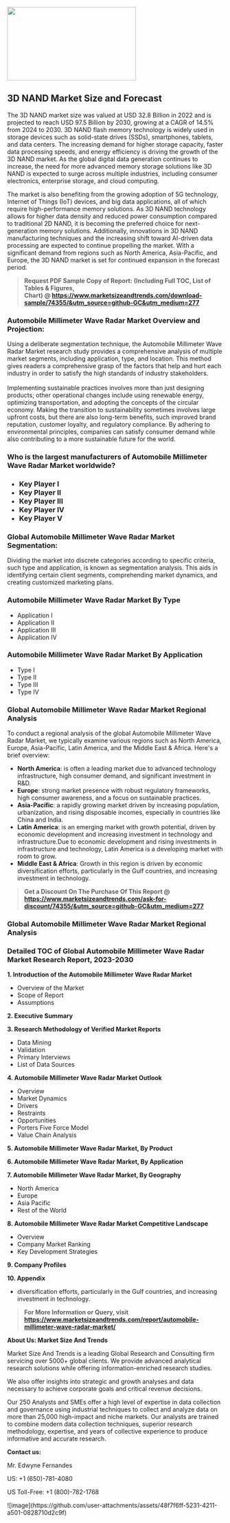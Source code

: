 <p><img class="alignnone size-medium wp-image-20088" src="https://ffe5etoiles.com/wp-content/uploads/2024/12/MST1-300x171.png" alt="" width="300" height="171" /></p><h2>3D NAND Market Size and Forecast</h2><p>The 3D NAND market size was valued at USD 32.8 Billion in 2022 and is projected to reach USD 97.5 Billion by 2030, growing at a CAGR of 14.5% from 2024 to 2030. 3D NAND flash memory technology is widely used in storage devices such as solid-state drives (SSDs), smartphones, tablets, and data centers. The increasing demand for higher storage capacity, faster data processing speeds, and energy efficiency is driving the growth of the 3D NAND market. As the global digital data generation continues to increase, the need for more advanced memory storage solutions like 3D NAND is expected to surge across multiple industries, including consumer electronics, enterprise storage, and cloud computing.</p><p>The market is also benefiting from the growing adoption of 5G technology, Internet of Things (IoT) devices, and big data applications, all of which require high-performance memory solutions. As 3D NAND technology allows for higher data density and reduced power consumption compared to traditional 2D NAND, it is becoming the preferred choice for next-generation memory solutions. Additionally, innovations in 3D NAND manufacturing techniques and the increasing shift toward AI-driven data processing are expected to continue propelling the market. With a significant demand from regions such as North America, Asia-Pacific, and Europe, the 3D NAND market is set for continued expansion in the forecast period.</p></p><blockquote id="" class=""><strong>Request PDF Sample Copy of Report: (Including Full TOC, List of Tables &amp; Figures, Chart)&nbsp;@&nbsp;<strong><a href="https://www.marketsizeandtrends.com/download-sample/74355/&utm_source=github-GC&utm_medium=277" target="_blank">https://www.marketsizeandtrends.com/download-sample/74355/&utm_source=github-GC&utm_medium=277</a></strong></strong></blockquote><h3 id="" class="">Automobile Millimeter Wave Radar Market&nbsp;Overview and Projection:</h3><p id="" class="">Using a deliberate segmentation technique, the Automobile Millimeter Wave Radar Market research study provides a comprehensive analysis of multiple market segments, including application, type, and location. This method gives readers a comprehensive grasp of the factors that help and hurt each industry in order to satisfy the high standards of industry stakeholders. <br /> <br />Implementing sustainable practices involves more than just designing products; other operational changes include using renewable energy, optimizing transportation, and adopting the concepts of the circular economy. Making the transition to sustainability sometimes involves large upfront costs, but there are also long-term benefits, such improved brand reputation, customer loyalty, and regulatory compliance. By adhering to environmental principles, companies can satisfy consumer demand while also contributing to a more sustainable future for the world.</p><h3 id="" class="">Who is the largest manufacturers of&nbsp;Automobile Millimeter Wave Radar Market worldwide?</h3><h3 class=""><p><ul><li>Key Player I </li><li> Key Player II </li><li> Key Player III </li><li> Key Player IV </li><li> Key Player V</li></ul></p></h3><h3 id="" class="">Global&nbsp;Automobile Millimeter Wave Radar Market Segmentation:</h3><p id="" class="">Dividing the market into discrete categories according to specific criteria, such type and application, is known as segmentation analysis. This aids in identifying certain client segments, comprehending market dynamics, and creating customized marketing plans.</p><h3 id="" class="">Automobile Millimeter Wave Radar Market&nbsp;By Type</h3><p><p><ul><li>Application I</li><li> Application II</li><li> Application III</li><li> Application IV</p></li></ul></p></p><h3 id="" class="">Automobile Millimeter Wave Radar Market&nbsp;By Application</h3><p class=""><p><ul><li>Type I</li><li> Type II</li><li> Type III</li><li> Type IV</li></ul></p></p><h3 id="" class="">Global Automobile Millimeter Wave Radar Market Regional Analysis</h3><p id="" class="">To conduct a regional analysis of the global Automobile Millimeter Wave Radar Market, we typically examine various regions such as North America, Europe, Asia-Pacific, Latin America, and the Middle East &amp; Africa. Here's a brief overview:</p><ul><li><strong>North America</strong>: is often a leading market due to advanced technology infrastructure, high consumer demand, and significant investment in R&amp;D.</li><li><strong>Europe</strong>: strong market presence with robust regulatory frameworks, high consumer awareness, and a focus on sustainable practices.</li><li><strong>Asia-Pacific</strong>: a rapidly growing market driven by increasing population, urbanization, and rising disposable incomes, especially in countries like China and India.</li><li><strong>Latin America</strong>: is an emerging market with growth potential, driven by economic development and increasing investment in technology and infrastructure.Due to economic development and rising investments in infrastructure and technology, Latin America is a developing market with room to grow.</li><li><strong>Middle East &amp; Africa</strong>: Growth in this region is driven by economic diversification efforts, particularly in the Gulf countries, and increasing investment in technology.</li></ul><blockquote id="" class=""><strong>Get a Discount On The Purchase Of This Report @ <strong><a href="https://www.marketsizeandtrends.com/ask-for-discount/74355/&utm_source=github-GC&utm_medium=277" target="_blank">https://www.marketsizeandtrends.com/ask-for-discount/74355/&utm_source=github-GC&utm_medium=277</a></strong></strong></blockquote><h3 id="" class="">Global Automobile Millimeter Wave Radar Market Regional Analysis</h3><h3 id="" class="">Detailed TOC of Global Automobile Millimeter Wave Radar Market Research Report, 2023-2030</h3><p id="" class=""><strong>1. Introduction of the Automobile Millimeter Wave Radar Market</strong></p><ul><li>Overview of the Market</li><li>Scope of Report</li><li>Assumptions</li></ul><p id="" class=""><strong>2. Executive Summary</strong></p><p id="" class=""><strong>3. Research Methodology of Verified Market Reports</strong></p><ul><li>Data Mining</li><li>Validation</li><li>Primary Interviews</li><li>List of Data Sources</li></ul><p id="" class=""><strong>4. Automobile Millimeter Wave Radar Market Outlook</strong></p><ul><li>Overview</li><li>Market Dynamics</li><li>Drivers</li><li>Restraints</li><li>Opportunities</li><li>Porters Five Force Model</li><li>Value Chain Analysis</li></ul><p id="" class=""><strong>5. Automobile Millimeter Wave Radar Market, By Product</strong></p><p id="" class=""><strong>6. Automobile Millimeter Wave Radar Market, By Application</strong></p><p id="" class=""><strong>7. Automobile Millimeter Wave Radar Market, By Geography</strong></p><ul><li>North America</li><li>Europe</li><li>Asia Pacific</li><li>Rest of the World</li></ul><p id="" class=""><strong>8. Automobile Millimeter Wave Radar Market Competitive Landscape</strong></p><ul><li>Overview</li><li>Company Market Ranking</li><li>Key Development Strategies</li></ul><p id="" class=""><strong>9. Company Profiles</strong></p><p id="" class=""><strong>10. Appendix</strong></p><ul><li>diversification efforts, particularly in the Gulf countries, and increasing investment in technology.</li></ul><blockquote id="" class=""><strong>For More Information or Query, visit <strong><strong><a href="https://www.marketsizeandtrends.com/report/automobile-millimeter-wave-radar-market/" target="_blank">https://www.marketsizeandtrends.com/report/automobile-millimeter-wave-radar-market/</a></strong></strong></strong></blockquote><p id="" class=""><strong>About Us: Market Size And Trends</strong></p><p id="" class="">Market Size And Trends is a leading Global Research and Consulting firm servicing over 5000+ global clients. We provide advanced analytical research solutions while offering information-enriched research studies.</p><p id="" class="">We also offer insights into strategic and growth analyses and data necessary to achieve corporate goals and critical revenue decisions.</p><p id="" class="">Our 250 Analysts and SMEs offer a high level of expertise in data collection and governance using industrial techniques to collect and analyze data on more than 25,000 high-impact and niche markets. Our analysts are trained to combine modern data collection techniques, superior research methodology, expertise, and years of collective experience to produce informative and accurate research.</p><p id="" class=""><strong>Contact us:</strong></p><p id="" class="">Mr. Edwyne Fernandes</p><p id="" class="">US: +1 (650)-781-4080</p><p id="" class="">US Toll-Free: +1 (800)-782-1768</p>
![image](https://github.com/user-attachments/assets/48f7f6ff-5231-4211-a501-0828710d2c9f)
